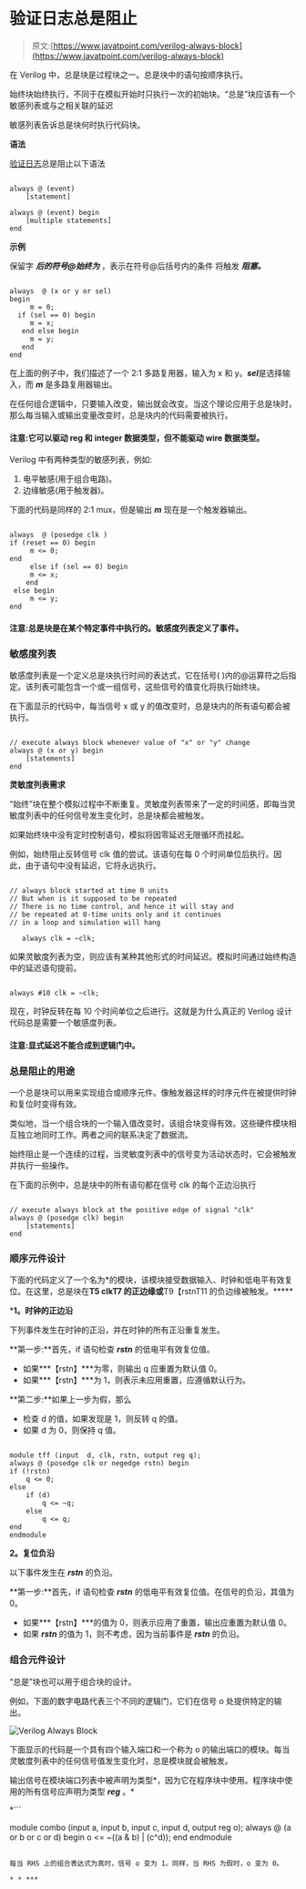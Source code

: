 # 验证日志总是阻止

> 原文:[https://www.javatpoint.com/verilog-always-block](https://www.javatpoint.com/verilog-always-block)

在 Verilog 中，总是块是过程块之一。总是块中的语句按顺序执行。

始终块始终执行，不同于在模拟开始时只执行一次的初始块。“总是”块应该有一个敏感列表或与之相关联的延迟

敏感列表告诉总是块何时执行代码块。

**语法**

[验证日志](https://www.javatpoint.com/verilog)总是阻止以下语法

```

always @ (event)
	[statement]

always @ (event) begin
	[multiple statements]
end

```

**示例**

保留字 ***后的符号@始终为*** ，表示在符号@后括号内的条件 将触发 ***阻塞。***

```

always  @ (x or y or sel)
begin
     m = 0;
  if (sel == 0) begin
     m = x;
   end else begin
     m = y;
   end
end

```

在上面的例子中，我们描述了一个 2:1 多路复用器，输入为 x 和 y。***sel***是选择输入，而 ***m*** 是多路复用器输出。

在任何组合逻辑中，只要输入改变，输出就会改变。当这个理论应用于总是块时，那么每当输入或输出变量改变时，总是块内的代码需要被执行。

#### 注意:它可以驱动 reg 和 integer 数据类型，但不能驱动 wire 数据类型。

Verilog 中有两种类型的敏感列表，例如:

1.  电平敏感(用于组合电路)。
2.  边缘敏感(用于触发器)。

下面的代码是同样的 2:1 mux，但是输出 ***m*** 现在是一个触发器输出。

```

always  @ (posedge clk )
if (reset == 0) begin
     m <= 0;
end 
     else if (sel == 0) begin
     m <= x;
    end 
 else begin
     m <= y;
end

```

#### 注意:总是块是在某个特定事件中执行的。敏感度列表定义了事件。

### 敏感度列表

敏感度列表是一个定义总是块执行时间的表达式，它在括号( )内的@运算符之后指定。该列表可能包含一个或一组信号，这些信号的值变化将执行始终块。

在下面显示的代码中，每当信号 x 或 y 的值改变时，总是块内的所有语句都会被执行。

```

// execute always block whenever value of "x" or "y" change
always @ (x or y) begin
	[statements]
end

```

**灵敏度列表需求**

“始终”块在整个模拟过程中不断重复。灵敏度列表带来了一定的时间感，即每当灵敏度列表中的任何信号发生变化时，总是块都会被触发。

如果始终块中没有定时控制语句，模拟将因零延迟无限循环而挂起。

例如，始终阻止反转信号 clk 值的尝试。该语句在每 0 个时间单位后执行。因此，由于语句中没有延迟，它将永远执行。

```

// always block started at time 0 units
// But when is it supposed to be repeated
// There is no time control, and hence it will stay and
// be repeated at 0-time units only and it continues
// in a loop and simulation will hang 

   always clk = ~clk;

```

如果灵敏度列表为空，则应该有某种其他形式的时间延迟。模拟时间通过始终构造中的延迟语句提前。

```

always #10 clk = ~clk;

```

现在，时钟反转在每 10 个时间单位之后进行。这就是为什么真正的 Verilog 设计代码总是需要一个敏感度列表。

#### 注意:显式延迟不能合成到逻辑门中。

### 总是阻止的用途

一个总是块可以用来实现组合或顺序元件。像触发器这样的时序元件在被提供时钟和复位时变得有效。

类似地，当一个组合块的一个输入值改变时，该组合块变得有效。这些硬件模块相互独立地同时工作。两者之间的联系决定了数据流。

始终阻止是一个连续的过程，当灵敏度列表中的信号变为活动状态时，它会被触发并执行一些操作。

在下面的示例中，总是块中的所有语句都在信号 clk 的每个正边沿执行

```

// execute always block at the positive edge of signal "clk" 
always @ (posedge clk) begin
	[statements]
end

```

### 顺序元件设计

下面的代码定义了一个名为*的模块，该模块接受数据输入、时钟和低电平有效复位。在这里，总是块在**T5 clkT7 的正边缘或**T9【rstnT11 的负边缘被触发。*****

 ***1。时钟的正边沿**

下列事件发生在时钟的正沿，并在时钟的所有正沿重复发生。

**第一步:**首先，if 语句检查 ***rstn*** 的低电平有效复位值。

*   如果***【rstn】***为零，则输出 q 应重置为默认值 0。
*   如果***【rstn】***为 1，则表示未应用重置，应遵循默认行为。

**第二步:**如果上一步为假，那么

*   检查 d 的值，如果发现是 1，则反转 q 的值。
*   如果 d 为 0，则保持 q 值。

```

module tff (input  d, clk, rstn, output reg q);
always @ (posedge clk or negedge rstn) begin
if (!rstn)
	q <= 0;
else
	if (d)
		q <= ~q;
	else
		q <= q;
end
endmodule

```

**2。复位负沿**

以下事件发生在 ***rstn*** 的负沿。

**第一步:**首先，if 语句检查 ***rstn*** 的低电平有效复位值。在信号的负沿，其值为 0。

*   如果***【rstn】***的值为 0，则表示应用了重置，输出应重置为默认值 0。
*   如果 ***rstn*** 的值为 1，则不考虑，因为当前事件是 ***rstn*** 的负沿。

### 组合元件设计

“总是”块也可以用于组合块的设计。

例如，下面的数字电路代表三个不同的逻辑门，它们在信号 o 处提供特定的输出。

![Verilog Always Block](../Images/07d38bf7239769f7daea71bc433a578b.png)

下面显示的代码是一个具有四个输入端口和一个称为 o 的输出端口的模块。每当灵敏度列表中的任何信号值发生变化时，总是模块就会被触发。

输出信号在模块端口列表中被声明为类型*，因为它在程序块中使用。程序块中使用的所有信号应声明为类型 ***reg*** 。*

 *```

module combo (input a, input b, input c, input d, output reg o);
  always @ (a or b or c or d) begin
    o <= ~((a & b) | (c^d));
  end
endmodule

```

每当 RHS 上的组合表达式为真时，信号 o 变为 1。同样，当 RHS 为假时，o 变为 0。

* * ***